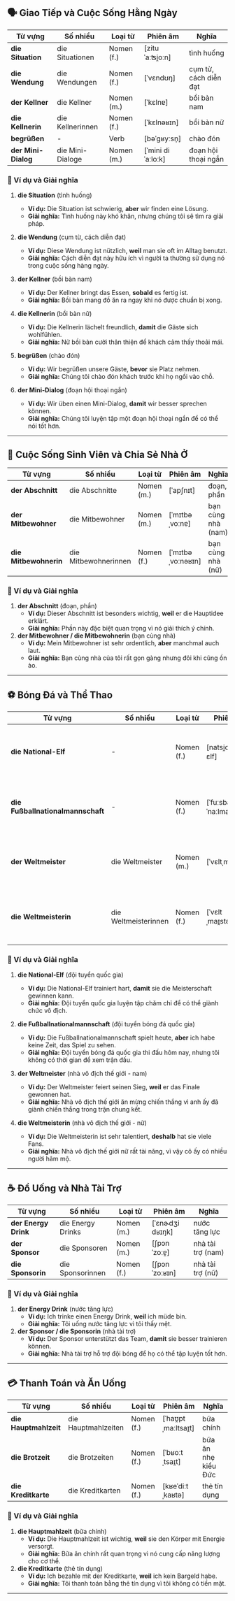 ## **🗣️ Giao Tiếp và Cuộc Sống Hằng Ngày**

| **Từ vựng**         | **Số nhiều**     | **Loại từ** | **Phiên âm**      | **Nghĩa**             |
| ------------------- | ---------------- | ----------- | ----------------- | --------------------- |
| **die Situation**   | die Situationen  | Nomen (f.)  | [zituˈaːʦi̯oːn]   | tình huống            |
| **die Wendung**     | die Wendungen    | Nomen (f.)  | [ˈvɛndʊŋ]         | cụm từ, cách diễn đạt |
| **der Kellner**     | die Kellner      | Nomen (m.)  | [ˈkɛlnɐ]          | bồi bàn nam           |
| **die Kellnerin**   | die Kellnerinnen | Nomen (f.)  | [ˈkɛlnəʁɪn]       | bồi bàn nữ            |
| **begrüßen**        | -                | Verb        | [bəˈɡʁyːsn̩]      | chào đón              |
| **der Mini-Dialog** | die Mini-Dialoge | Nomen (m.)  | [ˈmini diˈaːloːk] | đoạn hội thoại ngắn   |

### **📌 Ví dụ và Giải nghĩa**

1. **die Situation** (tình huống)
    
    - **Ví dụ:** Die Situation ist schwierig, **aber** wir finden eine Lösung.
    - **Giải nghĩa:** Tình huống này khó khăn, nhưng chúng tôi sẽ tìm ra giải pháp.
2. **die Wendung** (cụm từ, cách diễn đạt)
    
    - **Ví dụ:** Diese Wendung ist nützlich, **weil** man sie oft im Alltag benutzt.
    - **Giải nghĩa:** Cách diễn đạt này hữu ích vì người ta thường sử dụng nó trong cuộc sống hàng ngày.
3. **der Kellner** (bồi bàn nam)
    
    - **Ví dụ:** Der Kellner bringt das Essen, **sobald** es fertig ist.
    - **Giải nghĩa:** Bồi bàn mang đồ ăn ra ngay khi nó được chuẩn bị xong.
4. **die Kellnerin** (bồi bàn nữ)
    
    - **Ví dụ:** Die Kellnerin lächelt freundlich, **damit** die Gäste sich wohlfühlen.
    - **Giải nghĩa:** Nữ bồi bàn cười thân thiện để khách cảm thấy thoải mái.
5. **begrüßen** (chào đón)
    
    - **Ví dụ:** Wir begrüßen unsere Gäste, **bevor** sie Platz nehmen.
    - **Giải nghĩa:** Chúng tôi chào đón khách trước khi họ ngồi vào chỗ.
6. **der Mini-Dialog** (đoạn hội thoại ngắn)
    
    - **Ví dụ:** Wir üben einen Mini-Dialog, **damit** wir besser sprechen können.
    - **Giải nghĩa:** Chúng tôi luyện tập một đoạn hội thoại ngắn để có thể nói tốt hơn.

---

## **🏡 Cuộc Sống Sinh Viên và Chia Sẻ Nhà Ở**

|**Từ vựng**|**Số nhiều**|**Loại từ**|**Phiên âm**|**Nghĩa**|
|---|---|---|---|---|
|**der Abschnitt**|die Abschnitte|Nomen (m.)|[ˈapʃnɪt]|đoạn, phần|
|**der Mitbewohner**|die Mitbewohner|Nomen (m.)|[ˈmɪtbəˌvoːnɐ]|bạn cùng nhà (nam)|
|**die Mitbewohnerin**|die Mitbewohnerinnen|Nomen (f.)|[ˈmɪtbəˌvoːnəʁɪn]|bạn cùng nhà (nữ)|

### **📌 Ví dụ và Giải nghĩa**

1. **der Abschnitt** (đoạn, phần)
    - **Ví dụ:** Dieser Abschnitt ist besonders wichtig, **weil** er die Hauptidee erklärt.
    - **Giải nghĩa:** Phần này đặc biệt quan trọng vì nó giải thích ý chính.
2. **der Mitbewohner / die Mitbewohnerin** (bạn cùng nhà)
    - **Ví dụ:** Mein Mitbewohner ist sehr ordentlich, **aber** manchmal auch laut.
    - **Giải nghĩa:** Bạn cùng nhà của tôi rất gọn gàng nhưng đôi khi cũng ồn ào.

---

## **⚽ Bóng Đá và Thể Thao**

| **Từ vựng**                       | **Số nhiều**         | **Loại từ** | **Phiên âm**                  | **Nghĩa**                     |
| --------------------------------- | -------------------- | ----------- | ----------------------------- | ----------------------------- |
| **die National-Elf**              | -                    | Nomen (f.)  | [natsi̯oˈnaːl ɛlf]            | đội tuyển quốc gia (11 người) |
| **die Fußballnationalmannschaft** | -                    | Nomen (f.)  | [ˈfuːsbalnatsi̯oˈnaːlmanʃaft] | đội tuyển bóng đá quốc gia    |
| **der Weltmeister**               | die Weltmeister      | Nomen (m.)  | [ˈvɛltˌmaɪ̯stɐ]               | nhà vô địch thế giới (nam)    |
| **die Weltmeisterin**             | die Weltmeisterinnen | Nomen (f.)  | [ˈvɛltˌmaɪ̯stəʁɪn]            | nhà vô địch thế giới (nữ)     |

### **📌 Ví dụ và Giải nghĩa**

1. **die National-Elf** (đội tuyển quốc gia)
    
    - **Ví dụ:** Die National-Elf trainiert hart, **damit** sie die Meisterschaft gewinnen kann.
    - **Giải nghĩa:** Đội tuyển quốc gia luyện tập chăm chỉ để có thể giành chức vô địch.
2. **die Fußballnationalmannschaft** (đội tuyển bóng đá quốc gia)
    
    - **Ví dụ:** Die Fußballnationalmannschaft spielt heute, **aber** ich habe keine Zeit, das Spiel zu sehen.
    - **Giải nghĩa:** Đội tuyển bóng đá quốc gia thi đấu hôm nay, nhưng tôi không có thời gian để xem trận đấu.
3. **der Weltmeister** (nhà vô địch thế giới - nam)
    
    - **Ví dụ:** Der Weltmeister feiert seinen Sieg, **weil** er das Finale gewonnen hat.
    - **Giải nghĩa:** Nhà vô địch thế giới ăn mừng chiến thắng vì anh ấy đã giành chiến thắng trong trận chung kết.
4. **die Weltmeisterin** (nhà vô địch thế giới - nữ)
    
    - **Ví dụ:** Die Weltmeisterin ist sehr talentiert, **deshalb** hat sie viele Fans.
    - **Giải nghĩa:** Nhà vô địch thế giới nữ rất tài năng, vì vậy cô ấy có nhiều người hâm mộ.

---

## **☕ Đồ Uống và Nhà Tài Trợ**

|**Từ vựng**|**Số nhiều**|**Loại từ**|**Phiên âm**|**Nghĩa**|
|---|---|---|---|---|
|**der Energy Drink**|die Energy Drinks|Nomen (m.)|[ˈɛnɚdʒi dʁɪŋk]|nước tăng lực|
|**der Sponsor**|die Sponsoren|Nomen (m.)|[ʃpɔnˈzoːɐ̯]|nhà tài trợ (nam)|
|**die Sponsorin**|die Sponsorinnen|Nomen (f.)|[ʃpɔnˈzoːʁɪn]|nhà tài trợ (nữ)|

### **📌 Ví dụ và Giải nghĩa**

1. **der Energy Drink** (nước tăng lực)
    - **Ví dụ:** Ich trinke einen Energy Drink, **weil** ich müde bin.
    - **Giải nghĩa:** Tôi uống nước tăng lực vì tôi thấy mệt.
2. **der Sponsor / die Sponsorin** (nhà tài trợ)
    - **Ví dụ:** Der Sponsor unterstützt das Team, **damit** sie besser trainieren können.
    - **Giải nghĩa:** Nhà tài trợ hỗ trợ đội bóng để họ có thể tập luyện tốt hơn.

---

## **💳 Thanh Toán và Ăn Uống**

|**Từ vựng**|**Số nhiều**|**Loại từ**|**Phiên âm**|**Nghĩa**|
|---|---|---|---|---|
|**die Hauptmahlzeit**|die Hauptmahlzeiten|Nomen (f.)|[ˈhaʊ̯ptˌmaːltsaɪ̯t]|bữa chính|
|**die Brotzeit**|die Brotzeiten|Nomen (f.)|[ˈbʁoːtˌtsaɪ̯t]|bữa ăn nhẹ kiểu Đức|
|**die Kreditkarte**|die Kreditkarten|Nomen (f.)|[kʁeˈdiːtˌkaʁtə]|thẻ tín dụng|

### **📌 Ví dụ và Giải nghĩa**

1. **die Hauptmahlzeit** (bữa chính)
    - **Ví dụ:** Die Hauptmahlzeit ist wichtig, **weil** sie den Körper mit Energie versorgt.
    - **Giải nghĩa:** Bữa ăn chính rất quan trọng vì nó cung cấp năng lượng cho cơ thể.
2. **die Kreditkarte** (thẻ tín dụng)
    - **Ví dụ:** Ich bezahle mit der Kreditkarte, **weil** ich kein Bargeld habe.
    - **Giải nghĩa:** Tôi thanh toán bằng thẻ tín dụng vì tôi không có tiền mặt.

---